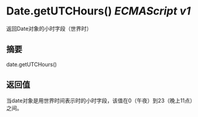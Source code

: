 # Date.getUTCHours() _ECMAScript v1_

返回Date对象的小时字段（世界时）

## 摘要

date.getUTCHours()

## 返回值

当date对象是用世界时间表示时的小时字段，该值在0（午夜）到23（晚上11点）之间。

